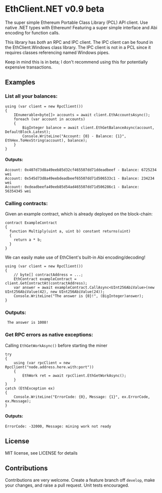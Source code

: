 # EthClient.NET v0.9 beta
The super simple Ethereum Portable Class Library (PCL) API client. Use native .NET types with Ethereum! Featuring a super simple interface and Abi encoding for function calls.

This library has _both_ an RPC and IPC client. The IPC client can be found in the EthClient.Windows class library.
The IPC client is not in a PCL since it requires classes referencing named Windows pipes.

Keep in mind this is in beta; I don't recommend using this for potentially expensive transactions.

## Examples
### List all your balances:
    using (var client = new RpcClient())
    {
        IEnumerable<byte[]> accounts = await client.EthAccountsAsync();
        foreach (var account in accounts)
        {
            BigInteger balance = await client.EthGetBalanceAsync(account, DefaultBlock.Latest);
            Console.WriteLine("Account: {0} - Balance: {1}", EthHex.ToHexString(account), balance);
        }
    }

#### Outputs:
    Account: 0x407d73d8a49eeb85d32cf465507dd71ddeadbeef - Balance: 6725234 wei
    Account: 0x545d73d8a49eebdeadbeef65507dd71d506533c1 - Balance: 234234 wei
    Account: 0xdeadbeefa49eeb85d54ad465507dd71d506286c1 - Balance: 56354345 wei

### Calling contracts:
Given an example contract, which is already deployed on the block-chain:

    contract ExampleContract
    {
      function Multiply(uint a, uint b) constant returns(uint)
      {
        return a * b;
      }
    }

We can easily make use of EthClient's built-in Abi encoding/decoding!

    using (var client = new RpcClient())
    {
        // byte[] contractAddress = ...;
        EthContract exampleContract = client.GetContractAt(contractAddress);
        var answer = await exampleContract.CallAsync<UInt256AbiValue>(new UInt256AbiValue(42), new UInt256AbiValue(24));
        Console.WriteLine("The answer is {0}!", (BigInteger)answer);
    }

### Outputs:

     The answer is 1008!

### Get RPC errors as native exceptions:
Calling `EthGetWorkAsync()` before starting the miner

    try
    {
        using (var rpcClient = new RpcClient("node.address.here.with:port"))
        {
            EthWork ret = await rpcClient.EthGetWorkAsync();
        }
    }
    catch (EthException ex)
    {
        Console.WriteLine("ErrorCode: {0}, Message: {1}", ex.ErrorCode, ex.Message);
    }

#### Outputs:
`ErrorCode: -32000, Message: mining work not ready`

## License
MIT license, see LICENSE for details

## Contributions
Contributions are very welcome. Create a feature branch off `develop`, make your changes, and raise a pull request. Unit tests encouraged.
